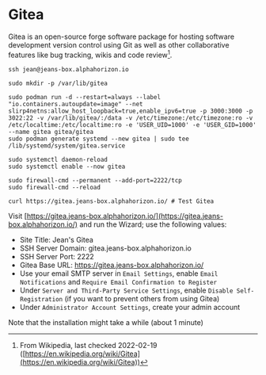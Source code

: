 # Gitea

Gitea is an open-source forge software package for hosting software development version control using Git as well as other collaborative features like bug tracking, wikis and code review[^note].

```shell
ssh jean@jeans-box.alphahorizon.io

sudo mkdir -p /var/lib/gitea

sudo podman run -d --restart=always --label "io.containers.autoupdate=image" --net slirp4netns:allow_host_loopback=true,enable_ipv6=true -p 3000:3000 -p 3022:22 -v /var/lib/gitea/:/data -v /etc/timezone:/etc/timezone:ro -v /etc/localtime:/etc/localtime:ro -e 'USER_UID=1000' -e 'USER_GID=1000' --name gitea gitea/gitea
sudo podman generate systemd --new gitea | sudo tee /lib/systemd/system/gitea.service

sudo systemctl daemon-reload
sudo systemctl enable --now gitea

sudo firewall-cmd --permanent --add-port=2222/tcp
sudo firewall-cmd --reload

curl https://gitea.jeans-box.alphahorizon.io/ # Test Gitea
```

Visit [https://gitea.jeans-box.alphahorizon.io/](https://gitea.jeans-box.alphahorizon.io/) and run the Wizard; use the following values:

- Site Title: Jean's Gitea
- SSH Server Domain: gitea.jeans-box.alphahorizon.io
- SSH Server Port: 2222
- Gitea Base URL: https://gitea.jeans-box.alphahorizon.io/
- Use your email SMTP server in `Email Settings`, enable `Email Notifications` and `Require Email Confirmation to Register`
- Under `Server and Third-Party Service Settings`, enable `Disable Self-Registration` (if you want to prevent others from using Gitea)
- Under `Administrator Account Settings`, create your admin account

Note that the installation might take a while (about 1 minute)

[^note]: From Wikipedia, last checked 2022-02-19 ([https://en.wikipedia.org/wiki/Gitea](https://en.wikipedia.org/wiki/Gitea))
